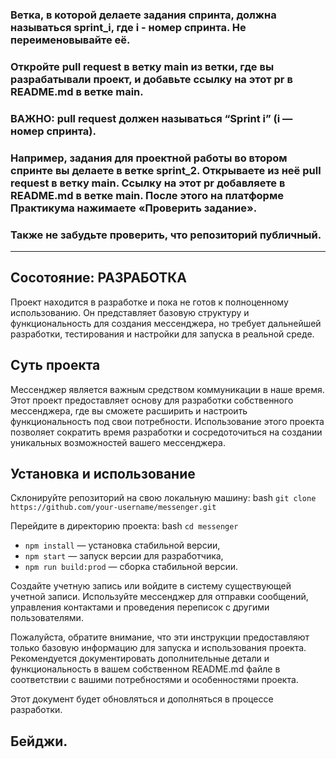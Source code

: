 ### Ветка, в которой делаете задания спринта, должна называться sprint_i, где i - номер спринта. Не переименовывайте её.

### Откройте pull request в ветку main из ветки, где вы разрабатывали проект, и добавьте ссылку на этот pr в README.md в ветке main. 
### ВАЖНО: pull request должен называться “Sprint i” (i — номер спринта).

### Например, задания для проектной работы во втором спринте вы делаете в ветке sprint_2. Открываете из неё pull request в ветку main. Ссылку на этот pr добавляете в README.md в ветке main. После этого на платформе Практикума нажимаете «Проверить задание».

### Также не забудьте проверить, что репозиторий публичный.
---

## Сосотояние: РАЗРАБОТКА
Проект находится в разработке и пока не готов к полноценному использованию. Он представляет базовую структуру и функциональность для создания мессенджера, но требует дальнейшей разработки, тестирования и настройки для запуска в реальной среде.

## Суть проекта
Мессенджер является важным средством коммуникации в наше время. Этот проект предоставляет основу для разработки собственного мессенджера, где вы сможете расширить и настроить функциональность под свои потребности. Использование этого проекта позволяет сократить время разработки и сосредоточиться на создании уникальных возможностей вашего мессенджера.

## Установка и использование
Склонируйте репозиторий на свою локальную машину:
bash
`git clone https://github.com/your-username/messenger.git`

Перейдите в директорию проекта:
bash
`cd messenger`

- `npm install` — установка стабильной версии,
- `npm start` — запуск версии для разработчика,
- `npm run build:prod` — сборка стабильной версии.

Создайте учетную запись или войдите в систему существующей учетной записи.
Используйте мессенджер для отправки сообщений, управления контактами и проведения переписок с другими пользователями.

Пожалуйста, обратите внимание, что эти инструкции предоставляют только базовую информацию для запуска и использования проекта. Рекомендуется документировать дополнительные детали и функциональность в вашем собственном README.md файле в соответствии с вашими потребностями и особенностями проекта.

Этот документ будет обновляться и дополняться в процессе разработки.

## Бейджи.

